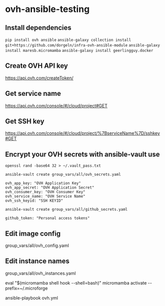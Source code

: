 # ovh-ansible-testing

## Install dependencies 

`pip install ovh ansible`
`ansible-galaxy collection install git+https://github.com/dorgeln/infra-ovh-ansible-module`
`ansible-galaxy install maresb.micromamba`
`ansible-galaxy install geerlingguy.docker`


## Create OVH API key

https://api.ovh.com/createToken/

## Get service name

https://api.ovh.com/console/#/cloud/project#GET

## Get SSH key
https://api.ovh.com/console/#/cloud/project/%7BserviceName%7D/sshkey#GET


## Encrypt your OVH secrets with ansible-vault use

`openssl rand -base64 32 > ~/.vault_pass.txt`

`ansible-vault create group_vars/all/ovh_secrets.yaml`

```
ovh_app_key: "OVH Application Key"
ovh_app_secret: "OVH Application Secret"
ovh_consumer_key: "OVH Consumer Key"
ovh_service_name: "OVH Service Name"
ovh_ssh_keyid: "SSH KEYID"
```

`ansible-vault create group_vars/all/github_secrets.yaml`

```
github_token: "Personal access tokens"
```

## Edit image config

group_vars/all/ovh_config.yaml

## Edit instance names

group_vars/all/ovh_instances.yaml


eval "$(micromamba shell hook --shell=bash)"
micromamba activate --prefix=~/.microforge

ansible-playbook ovh.yml



